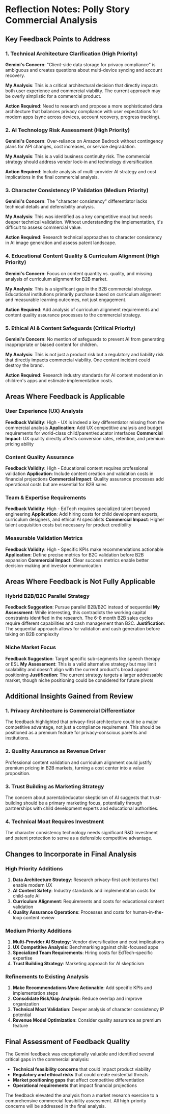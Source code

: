# Reflection Notes: Polly Story Commercial Analysis

## Key Feedback Points to Address

### 1. Technical Architecture Clarification (High Priority)
**Gemini's Concern**: "Client-side data storage for privacy compliance" is ambiguous and creates questions about multi-device syncing and account recovery.

**My Analysis**: This is a critical architectural decision that directly impacts both user experience and commercial viability. The current approach may be overly simplistic for a commercial product.

**Action Required**: Need to research and propose a more sophisticated data architecture that balances privacy compliance with user expectations for modern apps (sync across devices, account recovery, progress tracking).

### 2. AI Technology Risk Assessment (High Priority)
**Gemini's Concern**: Over-reliance on Amazon Bedrock without contingency plans for API changes, cost increases, or service degradation.

**My Analysis**: This is a valid business continuity risk. The commercial strategy should address vendor lock-in and technology diversification.

**Action Required**: Include analysis of multi-provider AI strategy and cost implications in the final commercial analysis.

### 3. Character Consistency IP Validation (Medium Priority)
**Gemini's Concern**: The "character consistency" differentiator lacks technical details and defensibility analysis.

**My Analysis**: This was identified as a key competitive moat but needs deeper technical validation. Without understanding the implementation, it's difficult to assess commercial value.

**Action Required**: Research technical approaches to character consistency in AI image generation and assess patent landscape.

### 4. Educational Content Quality & Curriculum Alignment (High Priority)
**Gemini's Concern**: Focus on content quantity vs. quality, and missing analysis of curriculum alignment for B2B market.

**My Analysis**: This is a significant gap in the B2B commercial strategy. Educational institutions primarily purchase based on curriculum alignment and measurable learning outcomes, not just engagement.

**Action Required**: Add analysis of curriculum alignment requirements and content quality assurance processes to the commercial strategy.

### 5. Ethical AI & Content Safeguards (Critical Priority)
**Gemini's Concern**: No mention of safeguards to prevent AI from generating inappropriate or biased content for children.

**My Analysis**: This is not just a product risk but a regulatory and liability risk that directly impacts commercial viability. One content incident could destroy the brand.

**Action Required**: Research industry standards for AI content moderation in children's apps and estimate implementation costs.

## Areas Where Feedback is Applicable

### User Experience (UX) Analysis
**Feedback Validity**: High - UX is indeed a key differentiator missing from the commercial analysis
**Application**: Add UX competitive analysis and budget requirements for world-class child/parent/educator interfaces
**Commercial Impact**: UX quality directly affects conversion rates, retention, and premium pricing ability

### Content Quality Assurance
**Feedback Validity**: High - Educational content requires professional validation
**Application**: Include content creation and validation costs in financial projections
**Commercial Impact**: Quality assurance processes add operational costs but are essential for B2B sales

### Team & Expertise Requirements
**Feedback Validity**: High - EdTech requires specialized talent beyond engineering
**Application**: Add hiring costs for child development experts, curriculum designers, and ethical AI specialists
**Commercial Impact**: Higher talent acquisition costs but necessary for product credibility

### Measurable Validation Metrics
**Feedback Validity**: High - Specific KPIs make recommendations actionable
**Application**: Define precise metrics for B2C validation before B2B expansion
**Commercial Impact**: Clear success metrics enable better decision-making and investor communication

## Areas Where Feedback is Not Fully Applicable

### Hybrid B2B/B2C Parallel Strategy
**Feedback Suggestion**: Pursue parallel B2B/B2C instead of sequential
**My Assessment**: While interesting, this contradicts the working capital constraints identified in the research. The 6-8 month B2B sales cycles require different capabilities and cash management than B2C.
**Justification**: The sequential approach allows for validation and cash generation before taking on B2B complexity

### Niche Market Focus
**Feedback Suggestion**: Target specific sub-segments like speech therapy or ESL
**My Assessment**: This is a valid alternative strategy but may limit scalability and doesn't align with the current product's broad appeal positioning
**Justification**: The current strategy targets a larger addressable market, though niche positioning could be considered for future pivots

## Additional Insights Gained from Review

### 1. Privacy Architecture is Commercial Differentiator
The feedback highlighted that privacy-first architecture could be a major competitive advantage, not just a compliance requirement. This should be positioned as a premium feature for privacy-conscious parents and institutions.

### 2. Quality Assurance as Revenue Driver
Professional content validation and curriculum alignment could justify premium pricing in B2B markets, turning a cost center into a value proposition.

### 3. Trust Building as Marketing Strategy
The concern about parental/educator skepticism of AI suggests that trust-building should be a primary marketing focus, potentially through partnerships with child development experts and educational authorities.

### 4. Technical Moat Requires Investment
The character consistency technology needs significant R&D investment and patent protection to serve as a defensible competitive advantage.

## Changes to Incorporate in Final Analysis

### High Priority Additions
1. **Data Architecture Strategy**: Research privacy-first architectures that enable modern UX
2. **AI Content Safety**: Industry standards and implementation costs for child-safe AI
3. **Curriculum Alignment**: Requirements and costs for educational content validation
4. **Quality Assurance Operations**: Processes and costs for human-in-the-loop content review

### Medium Priority Additions
1. **Multi-Provider AI Strategy**: Vendor diversification and cost implications
2. **UX Competitive Analysis**: Benchmarking against child-focused apps
3. **Specialized Team Requirements**: Hiring costs for EdTech-specific expertise
4. **Trust Building Strategy**: Marketing approach for AI skepticism

### Refinements to Existing Analysis
1. **Make Recommendations More Actionable**: Add specific KPIs and implementation steps
2. **Consolidate Risk/Gap Analysis**: Reduce overlap and improve organization
3. **Technical Moat Validation**: Deeper analysis of character consistency IP potential
4. **Revenue Model Optimization**: Consider quality assurance as premium feature

## Final Assessment of Feedback Quality

The Gemini feedback was exceptionally valuable and identified several critical gaps in the commercial analysis:

- **Technical feasibility concerns** that could impact product viability
- **Regulatory and ethical risks** that could create existential threats
- **Market positioning gaps** that affect competitive differentiation
- **Operational requirements** that impact financial projections

The feedback elevated the analysis from a market research exercise to a comprehensive commercial feasibility assessment. All high-priority concerns will be addressed in the final analysis.